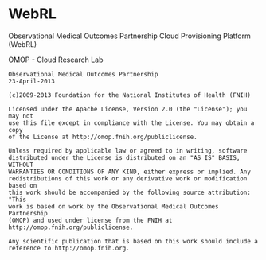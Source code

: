 WebRL
=====

Observational Medical Outcomes Partnership Cloud Provisioning Platform (WebRL)

OMOP - Cloud Research Lab
 
    Observational Medical Outcomes Partnership
    23-April-2013
 
    (c)2009-2013 Foundation for the National Institutes of Health (FNIH)
 
    Licensed under the Apache License, Version 2.0 (the "License"); you may not
    use this file except in compliance with the License. You may obtain a copy
    of the License at http://omop.fnih.org/publiclicense.
 
    Unless required by applicable law or agreed to in writing, software
    distributed under the License is distributed on an "AS IS" BASIS, WITHOUT
    WARRANTIES OR CONDITIONS OF ANY KIND, either express or implied. Any
    redistributions of this work or any derivative work or modification based on
    this work should be accompanied by the following source attribution: "This
    work is based on work by the Observational Medical Outcomes Partnership
    (OMOP) and used under license from the FNIH at
    http://omop.fnih.org/publiclicense.
 
    Any scientific publication that is based on this work should include a
    reference to http://omop.fnih.org.

